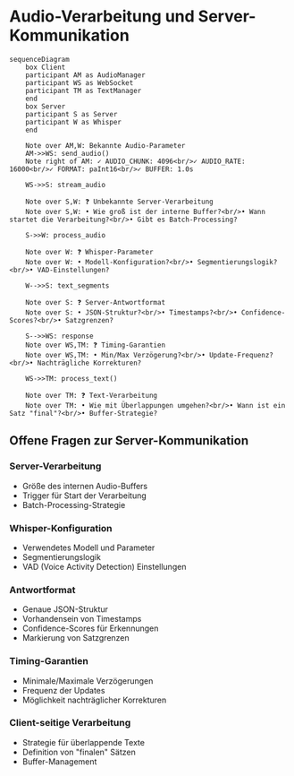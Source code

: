 # Audio-Verarbeitung und Server-Kommunikation

```mermaid
sequenceDiagram
    box Client
    participant AM as AudioManager
    participant WS as WebSocket
    participant TM as TextManager
    end
    box Server
    participant S as Server
    participant W as Whisper
    end

    Note over AM,W: Bekannte Audio-Parameter
    AM->>WS: send_audio()
    Note right of AM: ✓ AUDIO_CHUNK: 4096<br/>✓ AUDIO_RATE: 16000<br/>✓ FORMAT: paInt16<br/>✓ BUFFER: 1.0s

    WS->>S: stream_audio
    
    Note over S,W: ❓ Unbekannte Server-Verarbeitung
    Note over S,W: • Wie groß ist der interne Buffer?<br/>• Wann startet die Verarbeitung?<br/>• Gibt es Batch-Processing?

    S->>W: process_audio
    
    Note over W: ❓ Whisper-Parameter
    Note over W: • Modell-Konfiguration?<br/>• Segmentierungslogik?<br/>• VAD-Einstellungen?

    W-->>S: text_segments
    
    Note over S: ❓ Server-Antwortformat
    Note over S: • JSON-Struktur?<br/>• Timestamps?<br/>• Confidence-Scores?<br/>• Satzgrenzen?

    S-->>WS: response
    Note over WS,TM: ❓ Timing-Garantien
    Note over WS,TM: • Min/Max Verzögerung?<br/>• Update-Frequenz?<br/>• Nachträgliche Korrekturen?

    WS->>TM: process_text()

    Note over TM: ❓ Text-Verarbeitung
    Note over TM: • Wie mit Überlappungen umgehen?<br/>• Wann ist ein Satz "final"?<br/>• Buffer-Strategie?
```

## Offene Fragen zur Server-Kommunikation

### Server-Verarbeitung
- Größe des internen Audio-Buffers
- Trigger für Start der Verarbeitung
- Batch-Processing-Strategie

### Whisper-Konfiguration
- Verwendetes Modell und Parameter
- Segmentierungslogik
- VAD (Voice Activity Detection) Einstellungen

### Antwortformat
- Genaue JSON-Struktur
- Vorhandensein von Timestamps
- Confidence-Scores für Erkennungen
- Markierung von Satzgrenzen

### Timing-Garantien
- Minimale/Maximale Verzögerungen
- Frequenz der Updates
- Möglichkeit nachträglicher Korrekturen

### Client-seitige Verarbeitung
- Strategie für überlappende Texte
- Definition von "finalen" Sätzen
- Buffer-Management
